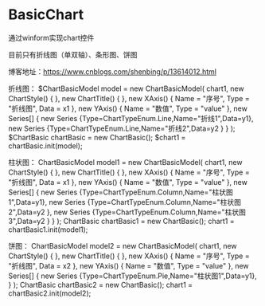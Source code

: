# BasicChart

通过winform实现chart控件

目前只有折线图（单双轴）、条形图、饼图

博客地址：https://www.cnblogs.com/shenbing/p/13614012.html
 

 
折线图：
$ChartBasicModel model = new ChartBasicModel(
         chart1,
         new ChartStyle() { },
         new ChartTitle() { },
         new XAxis() { Name = "序号", Type = "折线图", Data = x1 },
         new YAxis() { Name = "数值", Type = "value" },
         new Series[] {
            new Series {Type=ChartTypeEnum.Line,Name="折线1",Data=y1},
            new Series {Type=ChartTypeEnum.Line,Name="折线2",Data=y2 }
         }
      );
$ChartBasic chartBasic = new ChartBasic();
$chart1 = chartBasic.init(model);

柱状图：
ChartBasicModel model1 = new ChartBasicModel(
   chart1,
   new ChartStyle() { },
   new ChartTitle() { },
   new XAxis() { Name = "序号", Type = "折线图", Data = x1 },
   new YAxis() { Name = "数值", Type = "value" },
   new Series[] {
     new Series {Type=ChartTypeEnum.Column,Name="柱状图1",Data=y1},
     new Series {Type=ChartTypeEnum.Column,Name="柱状图2",Data=y2 },
     new Series {Type=ChartTypeEnum.Column,Name="柱状图3",Data=y2 }
   }
);
ChartBasic chartBasic1 = new ChartBasic();
chart1 = chartBasic1.init(model1);

饼图：
ChartBasicModel model2 = new ChartBasicModel(
   chart1,
   new ChartStyle() { },
   new ChartTitle() { },
   new XAxis() { Name = "序号", Type = "折线图", Data = x2 },
   new YAxis() { Name = "数值", Type = "value" },
   new Series[] {
     new Series {Type=ChartTypeEnum.Pie,Name="柱状图1",Data=y1},
   }
);
ChartBasic chartBasic2 = new ChartBasic();
chart1 = chartBasic2.init(model2);
